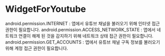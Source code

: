 # WidgetForYoutube


android.permission.INTERNET    : 앱에서 유튜브 채널을 불러오기 위해 인터넷 접근 권한이 필요합니다.
android.permission.ACCESS_NETWORK_STATE    : 앱에서 네트워크 연결이 해제 된 것을 감지하기 위해 네트워크 상태 접근 권한이 필요합니다.
android.permission.GET_ACCOUNTS    : 앱에서 유튜브 채널 구독 정보를 불러오기 위해 계정 접근 권한이 필요합니다.

